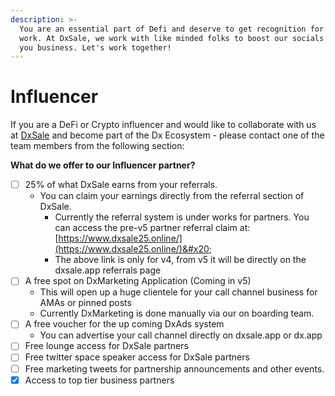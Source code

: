 ```yaml
---
description: >-
  You are an essential part of Defi and deserve to get recognition for your
  work. At DxSale, we work with like minded folks to boost our socials and get
  you business. Let's work together!
---
```


# Influencer

If you are a DeFi or Crypto influencer and would like to collaborate with us at [DxSale](https://dx.app/?ref=raphaeldx\&chain=BNB) and become part of the Dx Ecosystem - please contact one of the team members from the following section:



**What do we offer to our Influencer partner?**

* [ ] 25% of what DxSale earns from your referrals.
  * You can claim your earnings directly from the referral section of DxSale.
    * Currently the referral system is under works for partners. You can access the pre-v5 partner referral claim at: [https://www.dxsale25.online/](https://www.dxsale25.online/)&#x20;
    * The above link is only for v4, from v5 it will be directly on the dxsale.app referrals page
* [ ] A free spot on DxMarketing Application (Coming in v5)
  * This will open up a huge clientele for your call channel business for AMAs or pinned posts
  * Currently DxMarketing is done manually via our on boarding team.
* [ ] A free voucher for the up coming DxAds system
  * You can advertise your call channel directly on dxsale.app or dx.app
* [ ] Free lounge access for DxSale partners
* [ ] Free twitter space speaker access for DxSale partners
* [ ] Free marketing tweets for partnership announcements and other events.
* [x] Access to top tier business partners
